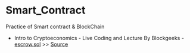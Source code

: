 # Smart_Contract
 Practice of Smart contract &amp; BlockChain

* Intro to Cryptoeconomics - Live Coding and Lecture By Blockgeeks - [escrow.sol](https://github.com/FernandoFH/Smart_Contract/blob/master/escrow.sol) >> [Source](https://www.youtube.com/watch?v=6RCtNrlzV28&feature=em-uploademail)
